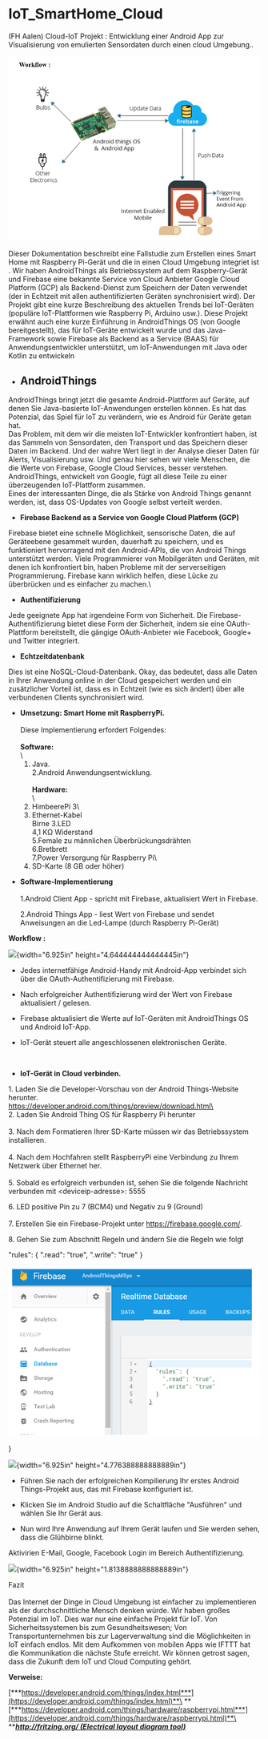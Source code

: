 # IoT_SmartHome_Cloud
(FH Aalen) Cloud-IoT Projekt : Entwicklung einer Android App zur Visualisierung von emulierten Sensordaten durch einen cloud Umgebung..

![Alt text](smart_home-1.PNG)

<span id="result_box" class="anchor"></span>Dieser Dokumentation
beschreibt eine Fallstudie zum Erstellen eines Smart Home mit Raspberry
Pi-Gerät und die in einen Cloud Umgebung integriet ist . Wir haben
AndroidThings als Betriebssystem auf dem Raspberry-Gerät und Firebase
eine bekannte Service von Cloud Anbieter Google Cloud Platform (GCP) als
Backend-Dienst zum Speichern der Daten verwendet (der in Echtzeit mit
allen authentifizierten Geräten synchronisiert wird). Der Projekt gibt
eine kurze Beschreibung des aktuellen Trends bei IoT-Geräten (populäre
IoT-Plattformen wie Raspberry Pi, Arduino usw.). Diese Projekt erwähnt
auch eine kurze Einführung in AndroidThings OS (von Google
bereitgestellt), das für IoT-Geräte entwickelt wurde und das Java-Framework sowie Firebase als  Backend as a Service (BAAS) für Anwendungsentwickler unterstützt, um IoT-Anwendungen mit Java oder Kotlin zu entwickeln

-   AndroidThings
    -------------

<span id="result_box1" class="anchor"></span>AndroidThings bringt jetzt
die gesamte Android-Plattform auf Geräte, auf denen Sie Java-basierte
IoT-Anwendungen erstellen können. Es hat das Potenzial, das Spiel für
IoT zu verändern, wie es Android für Geräte getan hat.\
Das Problem, mit dem wir die meisten IoT-Entwickler konfrontiert haben,
ist das Sammeln von Sensordaten, den Transport und das Speichern dieser
Daten im Backend. Und der wahre Wert liegt in der Analyse dieser Daten
für Alerts, Visualisierung usw. Und genau hier sehen wir viele Menschen,
die die Werte von Firebase, Google Cloud Services, besser verstehen.
AndroidThings, entwickelt von Google, fügt all diese Teile zu einer
überzeugenden IoT-Plattform zusammen.\
Eines der interessanten Dinge, die als Stärke von Android Things genannt
werden, ist, dass OS-Updates von Google selbst verteilt werden.

-   **Firebase Backend as a Service von Google Cloud Platform (GCP)**

<span id="result_box2" class="anchor"></span>Firebase bietet eine
schnelle Möglichkeit, sensorische Daten, die auf Geräteebene gesammelt
wurden, dauerhaft zu speichern, und es funktioniert hervorragend mit den
Android-APIs, die von Android Things unterstützt werden. Viele
Programmierer von Mobilgeräten und Geräten, mit denen ich konfrontiert
bin, haben Probleme mit der serverseitigen Programmierung. Firebase kann
wirklich helfen, diese Lücke zu überbrücken und es einfacher zu machen.\


-   **Authentifizierung**

<span id="result_box3" class="anchor"></span>Jede geeignete App hat
irgendeine Form von Sicherheit. Die Firebase-Authentifizierung bietet
diese Form der Sicherheit, indem sie eine OAuth-Plattform bereitstellt,
die gängige OAuth-Anbieter wie Facebook, Google+ und Twitter integriert.

-   <span id="result_box4" class="anchor"></span>**Echtzeitdatenbank**

<span id="result_box6" class="anchor"></span>Dies ist eine
NoSQL-Cloud-Datenbank. Okay, das bedeutet, dass alle Daten in Ihrer
Anwendung online in der Cloud gespeichert werden und ein zusätzlicher
Vorteil ist, dass es in Echtzeit (wie es sich ändert) über alle
verbundenen Clients synchronisiert wird.

-   <span id="result_box7" class="anchor"></span>**Umsetzung: Smart Home
    mit RaspberryPi.**\
    \
    Diese Implementierung erfordert Folgendes:\
    \
    **Software:**\
    \
    1. Java.\
    2.Android Anwendungsentwicklung.\
    \
    **Hardware:**\
    \
    1. HimbeerePi 3\
    2. Ethernet-Kabel\
    Birne 3.LED\
    4,1 KΩ Widerstand\
    5.Female zu männlichen Überbrückungsdrähten\
    6.Bretbrett\
    7.Power Versorgung für Raspberry Pi\
    8. SD-Karte (8 GB oder höher)

<!-- -->

-   <span id="result_box8"
    class="anchor"></span>**Software-Implementierung**\
    \
    1.Android Client App - spricht mit Firebase, aktualisiert Wert
    in Firebase.

    2.Android Things App - liest Wert von Firebase und sendet
    Anweisungen an die Led-Lampe (durch Raspberry Pi-Gerät)

**Workflow :**

![](media/image1.png){width="6.925in" height="4.644444444444445in"}

-   <span id="result_box9" class="anchor"></span>Jedes internetfähige
    Android-Handy mit Android-App verbindet sich über die
    OAuth-Authentifizierung mit Firebase.

-   Nach erfolgreicher Authentifizierung wird der Wert von Firebase
    aktualisiert / gelesen.

-   Firebase aktualisiert die Werte auf IoT-Geräten mit AndroidThings OS
    und Android IoT-App.

-   IoT-Gerät steuert alle angeschlossenen elektronischen Geräte.

        

<!-- -->

-   <span id="result_box10" class="anchor"></span>**IoT-Gerät in
    Cloud verbinden.**

<span id="result_box13" class="anchor"></span>1. Laden Sie die
Developer-Vorschau von der Android Things-Website herunter.\
https://developer.android.com/things/preview/download.html\
\
2. Laden Sie Android Thing OS für Raspberry Pi herunter\
\
3. Nach dem Formatieren Ihrer SD-Karte müssen wir das Betriebssystem
installieren.\
\
4. Nach dem Hochfahren stellt RaspberryPi eine Verbindung zu Ihrem
Netzwerk über Ethernet her.\
\
5. Sobald es erfolgreich verbunden ist, sehen Sie die folgende
Nachricht\
verbunden mit &lt;deviceip-adresse&gt;: 5555

6\. LED positive Pin zu 7 (BCM4) und Negativ zu 9 (Ground)\
\
7. Erstellen Sie ein Firebase-Projekt unter
https://firebase.google.com/.

8\. Gehen Sie zum Abschnitt Regeln und ändern Sie die Regeln wie folgt

"rules": { ".read": "true", ".write": "true" }

![Alt text](firebaseread-1.PNG)


}

![](media/image2.png){width="6.925in" height="4.776388888888889in"}

-   <span id="result_box14" class="anchor"></span> Führen Sie nach der
    erfolgreichen Kompilierung Ihr erstes Android Things-Projekt aus,
    das mit Firebase konfiguriert ist.

-   Klicken Sie im Android Studio auf die Schaltfläche "Ausführen" und
    wählen Sie Ihr Gerät aus.

-   Nun wird Ihre Anwendung auf Ihrem Gerät laufen und Sie werden sehen,
    dass die Glühbirne blinkt.

Aktivirien E-Mail, Google, Facebook Login im Bereich Authentifizierung.

![](media/image3.png){width="6.925in" height="1.8138888888888889in"}

<span id="result_box16" class="anchor"></span>Fazit\
\
Das Internet der Dinge in Cloud Umgebung ist einfacher zu implementieren
als der durchschnittliche Mensch denken würde. Wir haben großes
Potenzial im IoT. Dies war nur eine einfache Projekt für IoT. Von
Sicherheitssystemen bis zum Gesundheitswesen; Von Transportunternehmen
bis zur Lagerverwaltung sind die Möglichkeiten in IoT einfach endlos.
Mit dem Aufkommen von mobilen Apps wie IFTTT hat die Kommunikation die
nächste Stufe erreicht. Wir können getrost sagen, dass die Zukunft dem
IoT und Cloud Computing gehört.

<span id="result_box17" class="anchor"></span>**Verweise:**

[***https://developer.android.com/things/index.html***](https://developer.android.com/things/index.html)**\
**[***https://developer.android.com/things/hardware/raspberrypi.html***](https://developer.android.com/things/hardware/raspberrypi.html)**\
**[***http://fritzing.org/ (Electrical layout diagram
tool)***](http://fritzing.org/)
